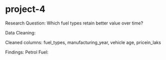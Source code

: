 # project-4
Research Question: Which fuel types retain better value over time?

Data Cleaning:

Cleaned columns: fuel_types, manufacturing_year, vehicle age, pricein_laks

Findings:
Petrol Fuel:
